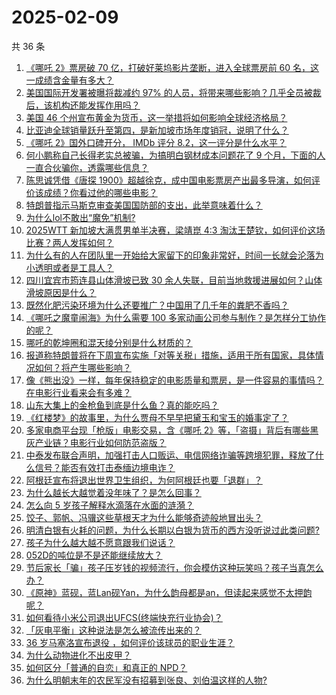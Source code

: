 # 2025-02-09

共 36 条

<!-- BEGIN ZHIHUQUESTIONS -->
<!-- 最后更新时间 Sun Feb 09 2025 03:11:47 GMT+0800 (China Standard Time) -->
1. [《哪吒 2》票房破 70 亿，打破好莱坞影片垄断，进入全球票房前 60 名，这一成绩含金量有多大？](https://www.zhihu.com/question/11620265344)
1. [美国国际开发署被曝将裁减约 97% 的人员，将带来哪些影响？几乎全员被裁后，该机构还能发挥作用吗？](https://www.zhihu.com/question/11553359173)
1. [美国 46 个州宣布黄金为货币，这一举措将如何影响全球经济格局？](https://www.zhihu.com/question/11440792494)
1. [比亚迪全球销量跃升至第四，是新加坡市场年度销冠，说明了什么？](https://www.zhihu.com/question/11605040497)
1. [《哪吒 2》国外口碑开分， IMDb 评分 8.2，这一评分是什么水平？](https://www.zhihu.com/question/11464139576)
1. [何小鹏称自己长得老实总被骗，为搞明白钢材成本问题花了 9 个月，下面的人一直合伙骗你，透露哪些信息？](https://www.zhihu.com/question/11622489427)
1. [陈思诚凭借《唐探 1900》超越徐克，成中国电影票房产出最多导演，如何评价该成绩？你看过他的哪些电影？](https://www.zhihu.com/question/11660431999)
1. [特朗普指示马斯克审查美国国防部的支出，此举意味着什么？](https://www.zhihu.com/question/11601616239)
1. [为什么lol不敢出“魔免”机制?](https://www.zhihu.com/question/5322304953)
1. [2025WTT 新加坡大满贯男单半决赛，梁靖崑 4:3 淘汰王楚钦，如何评价这场比赛？两人发挥如何？](https://www.zhihu.com/question/11655635776)
1. [为什么有的人在团队里一开始给大家留下的印象非常好，时间一长就会沦落为小透明或者是工具人？](https://www.zhihu.com/question/11469678428)
1. [四川宜宾市筠连县山体滑坡已致 30 余人失联，目前当地救援进展如何？山体滑坡原因是什么？](https://www.zhihu.com/question/11628839228)
1. [既然化肥污染环境为什么还要推广？中国用了几千年的粪肥不香吗？](https://www.zhihu.com/question/631127454)
1. [《哪吒之魔童闹海》为什么需要 100 多家动画公司参与制作？是怎样分工协作的呢？](https://www.zhihu.com/question/11423379494)
1. [哪吒的乾坤圈和混天绫分别是什么材质的？](https://www.zhihu.com/question/300702342)
1. [报道称特朗普将在下周宣布实施「对等关税」措施，适用于所有国家，具体情况如何？将产生哪些影响？](https://www.zhihu.com/question/11616784630)
1. [像《熊出没》一样，每年保持稳定的电影质量和票房，是一件容易的事情吗？在电影行业看来会有多难？](https://www.zhihu.com/question/10937888001)
1. [山东大集上的金枪鱼到底是什么鱼？真的能吃吗？](https://www.zhihu.com/question/10718882798)
1. [《红楼梦》的故事里，为什么贾母不早早把黛玉和宝玉的婚事定了？](https://www.zhihu.com/question/11358096753)
1. [多家电商平台现「枪版」电影交易，含《哪吒 2》等，「盗摄」背后有哪些黑灰产业链？电影行业如何防范盗版？](https://www.zhihu.com/question/11539224236)
1. [中泰发布联合声明，加强打击人口贩运、电信网络诈骗等跨境犯罪，释放了什么信号？能否有效打击泰缅边境电诈？](https://www.zhihu.com/question/11616194913)
1. [阿根廷宣布将退出世界卫生组织，为何阿根廷也要「退群」？](https://www.zhihu.com/question/11403843615)
1. [为什么越长大越觉着没年味了？是怎么回事？](https://www.zhihu.com/question/10974889595)
1. [怎么向 5 岁孩子解释水滴落在水面的涟漪？](https://www.zhihu.com/question/10558705928)
1. [饺子、郭帆、冯骥这些草根天才为什么能够奇迹般地冒出头？](https://www.zhihu.com/question/11467696113)
1. [明清白银有火耗的问题，为什么长期以白银为货币的西方没听说过此类问题?](https://www.zhihu.com/question/4987054695)
1. [孩子为什么越大越不愿意跟我们说话？](https://www.zhihu.com/question/9092627046)
1. [052D的吨位是不是还能继续放大？](https://www.zhihu.com/question/11125635077)
1. [节后家长「骗」孩子压岁钱的视频流行，你会模仿这种玩笑吗？孩子当真怎么办？](https://www.zhihu.com/question/11502904460)
1. [《原神》蓝砚，蓝Lan砚Yan，为什么韵母都是an，但读起来感觉不太押韵呢？](https://www.zhihu.com/question/11292215545)
1. [如何看待小米公司退出UFCS(终端快充行业协会)？](https://www.zhihu.com/question/11483419102)
1. [「灰电平衡」这种说法是怎么被流传出来的？](https://www.zhihu.com/question/628806176)
1. [36 岁马塞洛宣布退役 ，如何评价该球员的职业生涯？](https://www.zhihu.com/question/11462207454)
1. [为什么动物进化不出皮甲？](https://www.zhihu.com/question/642487105)
1. [如何区分「普通的自恋」和真正的 NPD？](https://www.zhihu.com/question/8936167765)
1. [为什么明朝末年的农民军没有招募到张良、刘伯温这样的人物?](https://www.zhihu.com/question/11239092714)
<!-- END ZHIHUQUESTIONS -->

